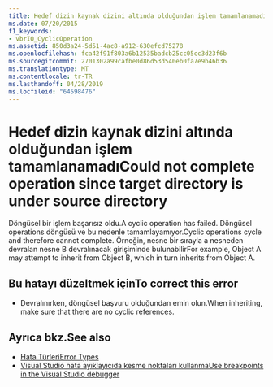 ```yaml
---
title: Hedef dizin kaynak dizini altında olduğundan işlem tamamlanamadı
ms.date: 07/20/2015
f1_keywords:
- vbrIO_CyclicOperation
ms.assetid: 850d3a24-5d51-4ac8-a912-630efcd75278
ms.openlocfilehash: fca42f91f803a6b12535badcb25cc05cc3d23f6b
ms.sourcegitcommit: 2701302a99cafbe0d86d53d540eb0fa7e9b46b36
ms.translationtype: MT
ms.contentlocale: tr-TR
ms.lasthandoff: 04/28/2019
ms.locfileid: "64598476"
---
```

# <a name="could-not-complete-operation-since-target-directory-is-under-source-directory"></a><span data-ttu-id="f0bae-102">Hedef dizin kaynak dizini altında olduğundan işlem tamamlanamadı</span><span class="sxs-lookup"><span data-stu-id="f0bae-102">Could not complete operation since target directory is under source directory</span></span>
<span data-ttu-id="f0bae-103">Döngüsel bir işlem başarısız oldu.</span><span class="sxs-lookup"><span data-stu-id="f0bae-103">A cyclic operation has failed.</span></span> <span data-ttu-id="f0bae-104">Döngüsel operations döngüsü ve bu nedenle tamamlayamıyor.</span><span class="sxs-lookup"><span data-stu-id="f0bae-104">Cyclic operations cycle and therefore cannot complete.</span></span> <span data-ttu-id="f0bae-105">Örneğin, nesne bir sırayla a nesneden devralan nesne B devralınacak girişiminde bulunabilir</span><span class="sxs-lookup"><span data-stu-id="f0bae-105">For example, Object A may attempt to inherit from Object B, which in turn inherits from Object A.</span></span>  
  
## <a name="to-correct-this-error"></a><span data-ttu-id="f0bae-106">Bu hatayı düzeltmek için</span><span class="sxs-lookup"><span data-stu-id="f0bae-106">To correct this error</span></span>  
  
- <span data-ttu-id="f0bae-107">Devralınırken, döngüsel başvuru olduğundan emin olun.</span><span class="sxs-lookup"><span data-stu-id="f0bae-107">When inheriting, make sure that there are no cyclic references.</span></span>  
  
## <a name="see-also"></a><span data-ttu-id="f0bae-108">Ayrıca bkz.</span><span class="sxs-lookup"><span data-stu-id="f0bae-108">See also</span></span>

- [<span data-ttu-id="f0bae-109">Hata Türleri</span><span class="sxs-lookup"><span data-stu-id="f0bae-109">Error Types</span></span>](../../visual-basic/programming-guide/language-features/error-types.md)
- [<span data-ttu-id="f0bae-110">Visual Studio hata ayıklayıcıda kesme noktaları kullanma</span><span class="sxs-lookup"><span data-stu-id="f0bae-110">Use breakpoints in the Visual Studio debugger</span></span>](/visualstudio/debugger/using-breakpoints)
